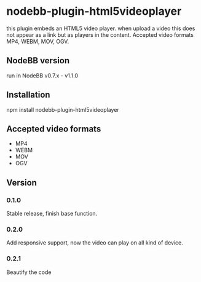 # nodebb-plugin-html5videoplayer

this plugin embeds an HTML5 video player.
when upload a video this does not appear as a link but as players in the content.
Accepted video formats MP4, WEBM, MOV, OGV.

## NodeBB version

run in NodeBB v0.7.x - v1.1.0

## Installation

npm install nodebb-plugin-html5videoplayer

## Accepted video formats

- MP4
- WEBM
- MOV
- OGV

## Version

### 0.1.0

Stable release, finish base function.

### 0.2.0

Add responsive support, now the video can play on all kind of device.

### 0.2.1

Beautify the code

